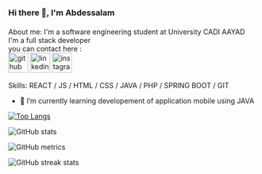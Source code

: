 ### Hi there 👋, I'm Abdessalam
#### <Abdessalam BOULAYT />
About me:
I'm a software engineering student at University CADI AAYAD  
I'm a full stack developer  
you can contact here :  
[<img src='https://cdn.jsdelivr.net/npm/simple-icons@3.0.1/icons/github.svg' alt='github' height='40'>](https://github.com/abdessalamboulayat)  [<img src='https://cdn.jsdelivr.net/npm/simple-icons@3.0.1/icons/linkedin.svg' alt='linkedin' height='40'>](https://www.linkedin.com/in/abdessalam-boulayat-4b9755190/)  [<img src='https://cdn.jsdelivr.net/npm/simple-icons@3.0.1/icons/instagram.svg' alt='instagram' height='40'>](https://www.instagram.com/abd07_20/)  


Skills: REACT / JS / HTML / CSS / JAVA / PHP / SPRING BOOT / GIT

- 🌱 I’m currently learning developement of application mobile using JAVA 



[![Top Langs](https://github-readme-stats.vercel.app/api/top-langs/?username=abdessalamboulayat)](https://github.com/anuraghazra/github-readme-stats)

![GitHub stats](https://github-readme-stats.vercel.app/api?username=abdessalamboulayat&show_icons=true&count_private=true&theme=merko)  

![GitHub metrics](https://metrics.lecoq.io/abdessalamboulayat)  

![GitHub streak stats](https://streak-stats.demolab.com/?user=abdessalamboulayat)  
